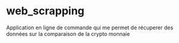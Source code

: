 # web_scrapping
 Application en ligne de commande qui me permet de récuperer des données sur la comparaison de la crypto monnaie
